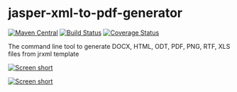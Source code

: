 jasper-xml-to-pdf-generator
===========================

[![Maven Central](https://img.shields.io/maven-central/v/com.github.javadev/xmltopdf.svg)](http://search.maven.org/#search%7Cga%7C1%7Cg%3A%22com.github.javadev%22%20AND%20a%3A%22xmltopdf%22)
[![Build Status](https://secure.travis-ci.org/javadev/jasper-xml-to-pdf-generator.png)](https://travis-ci.org/javadev/jasper-xml-to-pdf-generator)
[![Coverage Status](https://coveralls.io/repos/javadev/jasper-xml-to-pdf-generator/badge.png?branch=master)](https://coveralls.io/r/javadev/jasper-xml-to-pdf-generator)

The command line tool to generate DOCX, HTML, ODT, PDF, PNG, RTF, XLS files from jrxml template

[![Screen short](https://raw.github.com/javadev/jasper-xml-to-pdf-generator/master/jasper-studio-report.png)](https://raw.github.com/javadev/jasper-xml-to-pdf-generator/master/jasper-studio-report.png)

[![Screen short](https://raw.github.com/javadev/jasper-xml-to-pdf-generator/master/generated-pdf.png)](https://raw.github.com/javadev/jasper-xml-to-pdf-generator/master/generated-pdf.png)
